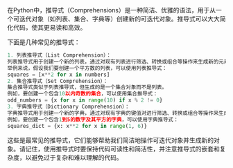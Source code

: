 在Python中，推导式（Comprehensions）是一种简洁、优雅的语法，用于从一个可迭代对象（如列表、集合、字典等）创建新的可迭代对象。推导式可以大大简化代码，使其更易读和高效。

下面是几种常见的推导式：
```python
1. 列表推导式（List Comprehension）：
列表推导式用于创建一个新的列表，通过对现有列表进行筛选、转换或组合等操作来生成新的元素。
举例来说，假设我们要创建一个平方数的列表，可以使用列表推导式：
squares = [x**2 for x in numbers]
2. 集合推导式（Set Comprehension）：
集合推导式类似于列表推导式，但生成的是一个集合对象而不是列表。
例如，要创建一个包含10以内奇数的集合，可以使用集合推导式：
odd_numbers = {x for x in range(10) if x % 2 != 0}
3. 字典推导式（Dictionary Comprehension）：
字典推导式用于创建一个新的字典，通过对现有字典的键值对进行筛选、转换或组合等操作来生成新的键值对。
例如，要创建一个包含1到5的数字及其平方的字典，可以使用字典推导式：
squares_dict = {x: x**2 for x in range(1, 6)}
```
这些是最常见的推导式，它们能够帮助我们简洁地操作可迭代对象并生成新的对象。请记住，使用推导式时要保持代码可读性和简洁性，并注意推导式的嵌套和复杂度，以避免过于复杂和难以理解的代码。


